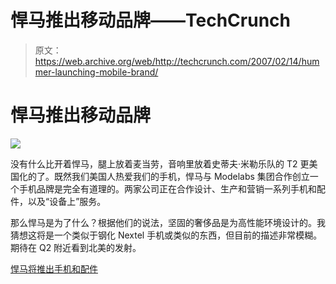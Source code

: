 # 悍马推出移动品牌——TechCrunch

> 原文：<https://web.archive.org/web/http://techcrunch.com/2007/02/14/hummer-launching-mobile-brand/>

# 悍马推出移动品牌

![](img/bd2c5505fe78c9fc06eaec95fa5b692f.png)

没有什么比开着悍马，腿上放着麦当劳，音响里放着史蒂夫·米勒乐队的 T2 更美国化的了。既然我们美国人热爱我们的手机，悍马与 Modelabs 集团合作创立一个手机品牌是完全有道理的。两家公司正在合作设计、生产和营销一系列手机和配件，以及“设备上”服务。

那么悍马是为了什么？根据他们的说法，坚固的奢侈品是为高性能环境设计的。我猜想这将是一个类似于钢化 Nextel 手机或类似的东西，但目前的描述非常模糊。期待在 Q2 附近看到北美的发射。

[悍马将推出手机和配件](https://web.archive.org/web/20201124152600/http://www.engadgetmobile.com/2007/02/13/hummer-to-launch-mobile-phones-and-accessories/)